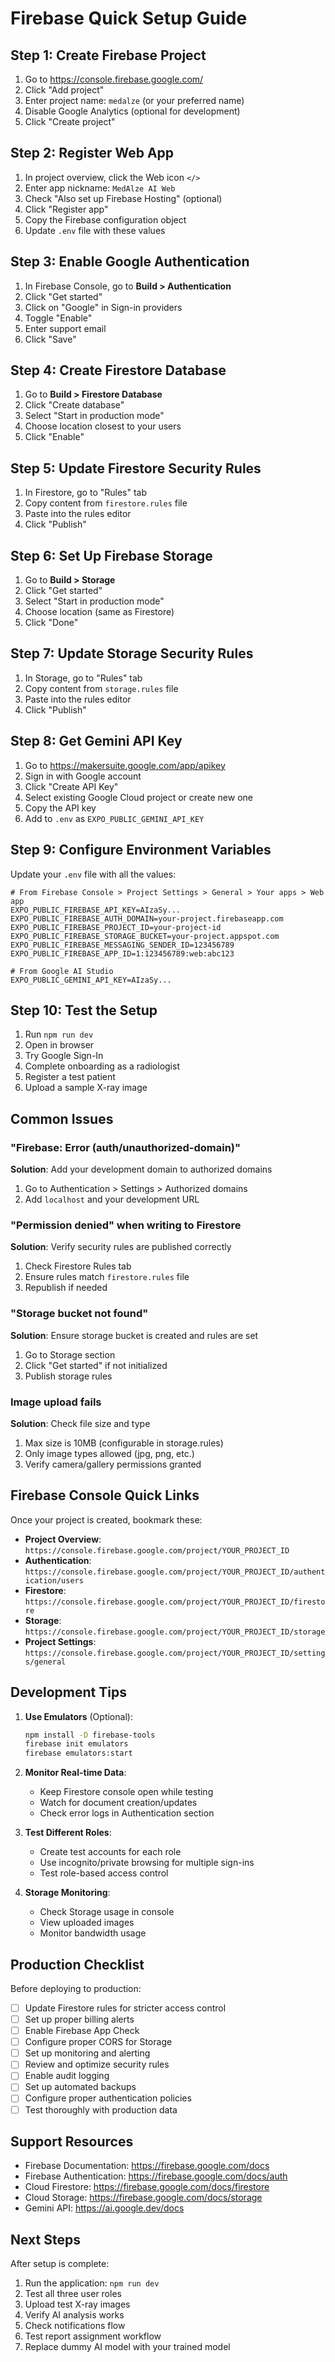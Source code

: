 # Firebase Quick Setup Guide

## Step 1: Create Firebase Project

1. Go to https://console.firebase.google.com/
2. Click "Add project"
3. Enter project name: `medalze` (or your preferred name)
4. Disable Google Analytics (optional for development)
5. Click "Create project"

## Step 2: Register Web App

1. In project overview, click the Web icon `</>`
2. Enter app nickname: `MedAlze AI Web`
3. Check "Also set up Firebase Hosting" (optional)
4. Click "Register app"
5. Copy the Firebase configuration object
6. Update `.env` file with these values

## Step 3: Enable Google Authentication

1. In Firebase Console, go to **Build > Authentication**
2. Click "Get started"
3. Click on "Google" in Sign-in providers
4. Toggle "Enable"
5. Enter support email
6. Click "Save"

## Step 4: Create Firestore Database

1. Go to **Build > Firestore Database**
2. Click "Create database"
3. Select "Start in production mode"
4. Choose location closest to your users
5. Click "Enable"

## Step 5: Update Firestore Security Rules

1. In Firestore, go to "Rules" tab
2. Copy content from `firestore.rules` file
3. Paste into the rules editor
4. Click "Publish"

## Step 6: Set Up Firebase Storage

1. Go to **Build > Storage**
2. Click "Get started"
3. Select "Start in production mode"
4. Choose location (same as Firestore)
5. Click "Done"

## Step 7: Update Storage Security Rules

1. In Storage, go to "Rules" tab
2. Copy content from `storage.rules` file
3. Paste into the rules editor
4. Click "Publish"

## Step 8: Get Gemini API Key

1. Go to https://makersuite.google.com/app/apikey
2. Sign in with Google account
3. Click "Create API Key"
4. Select existing Google Cloud project or create new one
5. Copy the API key
6. Add to `.env` as `EXPO_PUBLIC_GEMINI_API_KEY`

## Step 9: Configure Environment Variables

Update your `.env` file with all the values:

```env
# From Firebase Console > Project Settings > General > Your apps > Web app
EXPO_PUBLIC_FIREBASE_API_KEY=AIzaSy...
EXPO_PUBLIC_FIREBASE_AUTH_DOMAIN=your-project.firebaseapp.com
EXPO_PUBLIC_FIREBASE_PROJECT_ID=your-project-id
EXPO_PUBLIC_FIREBASE_STORAGE_BUCKET=your-project.appspot.com
EXPO_PUBLIC_FIREBASE_MESSAGING_SENDER_ID=123456789
EXPO_PUBLIC_FIREBASE_APP_ID=1:123456789:web:abc123

# From Google AI Studio
EXPO_PUBLIC_GEMINI_API_KEY=AIzaSy...
```

## Step 10: Test the Setup

1. Run `npm run dev`
2. Open in browser
3. Try Google Sign-In
4. Complete onboarding as a radiologist
5. Register a test patient
6. Upload a sample X-ray image

## Common Issues

### "Firebase: Error (auth/unauthorized-domain)"
**Solution**: Add your development domain to authorized domains
1. Go to Authentication > Settings > Authorized domains
2. Add `localhost` and your development URL

### "Permission denied" when writing to Firestore
**Solution**: Verify security rules are published correctly
1. Check Firestore Rules tab
2. Ensure rules match `firestore.rules` file
3. Republish if needed

### "Storage bucket not found"
**Solution**: Ensure storage bucket is created and rules are set
1. Go to Storage section
2. Click "Get started" if not initialized
3. Publish storage rules

### Image upload fails
**Solution**: Check file size and type
1. Max size is 10MB (configurable in storage.rules)
2. Only image types allowed (jpg, png, etc.)
3. Verify camera/gallery permissions granted

## Firebase Console Quick Links

Once your project is created, bookmark these:

- **Project Overview**: `https://console.firebase.google.com/project/YOUR_PROJECT_ID`
- **Authentication**: `https://console.firebase.google.com/project/YOUR_PROJECT_ID/authentication/users`
- **Firestore**: `https://console.firebase.google.com/project/YOUR_PROJECT_ID/firestore`
- **Storage**: `https://console.firebase.google.com/project/YOUR_PROJECT_ID/storage`
- **Project Settings**: `https://console.firebase.google.com/project/YOUR_PROJECT_ID/settings/general`

## Development Tips

1. **Use Emulators** (Optional):
   ```bash
   npm install -D firebase-tools
   firebase init emulators
   firebase emulators:start
   ```

2. **Monitor Real-time Data**:
   - Keep Firestore console open while testing
   - Watch for document creation/updates
   - Check error logs in Authentication section

3. **Test Different Roles**:
   - Create test accounts for each role
   - Use incognito/private browsing for multiple sign-ins
   - Test role-based access control

4. **Storage Monitoring**:
   - Check Storage usage in console
   - View uploaded images
   - Monitor bandwidth usage

## Production Checklist

Before deploying to production:

- [ ] Update Firestore rules for stricter access control
- [ ] Set up proper billing alerts
- [ ] Enable Firebase App Check
- [ ] Configure proper CORS for Storage
- [ ] Set up monitoring and alerting
- [ ] Review and optimize security rules
- [ ] Enable audit logging
- [ ] Set up automated backups
- [ ] Configure proper authentication policies
- [ ] Test thoroughly with production data

## Support Resources

- Firebase Documentation: https://firebase.google.com/docs
- Firebase Authentication: https://firebase.google.com/docs/auth
- Cloud Firestore: https://firebase.google.com/docs/firestore
- Cloud Storage: https://firebase.google.com/docs/storage
- Gemini API: https://ai.google.dev/docs

## Next Steps

After setup is complete:
1. Run the application: `npm run dev`
2. Test all three user roles
3. Upload test X-ray images
4. Verify AI analysis works
5. Check notifications flow
6. Test report assignment workflow
7. Replace dummy AI model with your trained model
